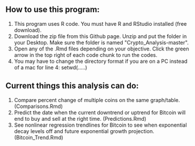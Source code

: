 ## How to use this program:
 1) This program uses R code. You must have R and RStudio installed (free download).
 2) Download the zip file from this Github page. Unzip and put the folder in your Desktop. Make sure the folder is named "Crypto_Analysis-master".
 3) Open any of the .Rmd files depending on your objective. Click the green arrow in the top right of each code chunk to run the codes.
 4) You may have to change the directory format if you are on a PC instead of a mac for line 4: setwd(.....)

## Current things this analysis can do:
 1) Compare percent change of multiple coins on the same graph/table. (Comparisons.Rmd)
 2) Predict the date when the current downtrend or uptrend for Bitcoin will end to buy and sell at the right time. (Predictions.Rmd)
 3) See nonlinear regression trendlines for Bitcoin to see when exponential decay levels off and future exponential growth projection. (Bitcoin_Trend.Rmd)
